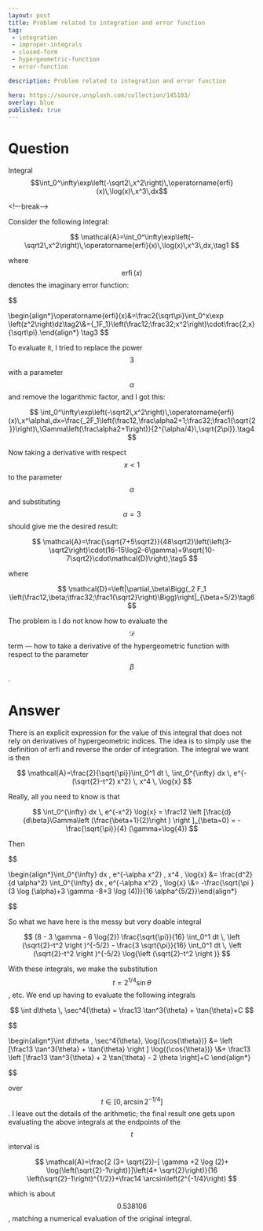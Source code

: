 ```yaml
---
layout: post
title: Problem related to integration and error function
tag:
 - integration
 - improper-integrals
 - closed-form
 - hypergeometric-function
 - error-function

description: Problem related to integration and error function

hero: https://source.unsplash.com/collection/145103/
overlay: blue 
published: true
---
```


# Question 

Integral $$\int_0^\infty\exp\left(-\sqrt2\,x^2\right)\,\operatorname{erfi}(x)\,\log(x)\,x^3\,dx$$

<!–-break-–>


Consider the following integral:

 $$ 
\mathcal{A}=\int_0^\infty\exp\left(-\sqrt2\,x^2\right)\,\operatorname{erfi}(x)\,\log(x)\,x^3\,dx,\tag1
 $$ 

where $$\operatorname{erfi}(x)$$ denotes the imaginary error function:

 
$$

\begin{align*}\operatorname{erfi}(x)&=\frac2{\sqrt\pi}\int_0^x\exp
\left(z^2\right)dz\tag2\\&={_1F_1}\left(\frac12;\frac32;x^2\right)\cdot\frac{2\,x}{\sqrt\pi}.\end{align*}
\tag3
 $$ 

To evaluate it, I tried to replace the power $$3$$ with a parameter $$\alpha$$ and remove the logarithmic factor, and I got this:

 $$ 
\int_0^\infty\exp\left(-\sqrt2\,x^2\right)\,\operatorname{erfi}(x)\,x^\alpha\,dx=\frac{_2F_1\left(\frac12,\frac\alpha2+1;\frac32;\frac1{\sqrt{2}}\right)\,\Gamma\left(\frac\alpha2+1\right)}{2^{\alpha/4}\,\sqrt{2\pi}}.\tag4
 $$ 

Now taking a derivative with respect $$x<1$$ to the parameter $$\alpha$$ and substituting $$\alpha=3$$ should give me the desired result:

 $$ 
\mathcal{A}=\frac{\sqrt{7+5\sqrt2}}{48\sqrt2}\left(\left(3-\sqrt2\right)\cdot(16-15\log2-6\gamma)+9\sqrt{10-7\sqrt2}\cdot\mathcal{D}\right),\tag5
 $$ 

where 

 $$ 
\mathcal{D}=\left|\partial_\beta\Bigg(_2 F_1 \left(\frac12,\beta;\tfrac32;\frac1{\sqrt2}\right)\Bigg)\right|_{\beta=5/2}\tag6
 $$


The problem is I do not know how to evaluate the $$\mathcal{D}$$ term — how to take a derivative of the hypergeometric function with respect to the parameter $$\beta$$.

# Answer 


There is an explicit expression for the value of this integral that does not rely on derivatives of hypergeometric indices.  The idea is to simply use the definition of erfi and reverse the order of integration.  The integral we want is then

 $$ 
\mathcal{A}=\frac{2}{\sqrt{\pi}}\int_0^1 dt \, \int_0^{\infty} dx \, e^{-(\sqrt{2}-t^2) x^2} \, x^4 \, \log{x}
 $$ 

Really, all you need to know is that

 $$ 
\int_0^{\infty} dx \, e^{-x^2} \log{x} =  \frac12 \left [\frac{d}{d\beta}\Gamma\left (\frac{\beta+1}{2}\right ) \right ]_{\beta=0} = -\frac{\sqrt{\pi}}{4} (\gamma+\log{4})
 $$ 

Then

 
$$

\begin{align*}\int_0^{\infty} dx \, e^{-\alpha x^2} \, x^4 \, \log{x} &= \frac{d^2}{d \alpha^2} \int_0^{\infty} dx \, e^{-\alpha x^2} \, \log{x}  \\&= -\frac{\sqrt{\pi } (3 \log (\alpha)+3 \gamma -8+3 \log (4))}{16 \alpha^{5/2}}\end{align*}

$$
 

So what we have here is the messy but very doable integral

 $$ 
(8 - 3 \gamma - 6 \log{2}) \frac{\sqrt{\pi}}{16} \int_0^1 dt \, \left (\sqrt{2}-t^2 \right )^{-5/2} - \frac{3 \sqrt{\pi}}{16} \int_0^1 dt \, \left (\sqrt{2}-t^2 \right )^{-5/2} \log{\left (\sqrt{2}-t^2 \right )} 
 $$ 

With these integrals, we make the substitution $$t = 2^{1/4} \sin{\theta}$$, etc.  We end up having to evaluate the following integrals

 $$ 
\int d\theta \, \sec^4{\theta} = \frac13 \tan^3{\theta} + \tan{\theta}+C
 $$ 


 
$$

\begin{align*}\int d\theta \, \sec^4{\theta}\,  \log{(\cos{\theta})} &= \left [\frac13 \tan^3{\theta} + \tan{\theta} \right ] \log{(\cos{\theta})} \\&+ \frac13 \left [\frac13 \tan^3{\theta} + 2 \tan{\theta}  - 2 \theta \right]+C \end{align*}

$$
 

over $$t \in [0,\arcsin{2^{-1/4}}]$$.  I leave out the details of the arithmetic; the final result one gets upon evaluating the above integrals at the endpoints of the $$t$$ interval is

 $$ 
\mathcal{A}=\frac{2 (3+ \sqrt{2})-[  \gamma +2 \log (2)+ \log{\left(\sqrt{2}-1\right)}]\left(4+ \sqrt{2}\right)}{16 \left(\sqrt{2}-1\right)^{1/2}}+\frac14 \arcsin\left(2^{-1/4}\right)
 $$ 

which is about $$0.538106$$, matching a numerical evaluation of the original integral.

